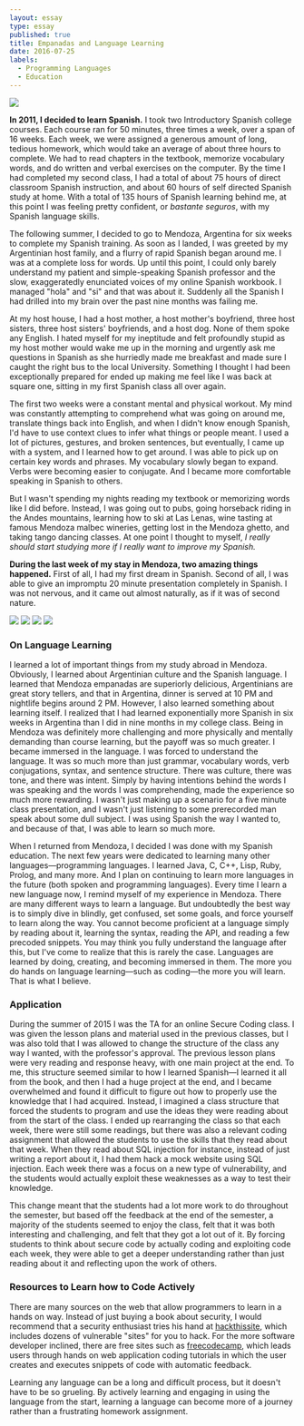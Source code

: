 ```yaml
---
layout: essay
type: essay
published: true
title: Empanadas and Language Learning 
date: 2016-07-25
labels:
  - Programming Languages
  - Education
---
```


<img class="ui medium right floated rounded image" src="../images/empanadas.jpg">


**In 2011, I decided to learn Spanish.** I took two Introductory Spanish college courses. Each course ran for 50 minutes, three times a week, over a span of 16 weeks. Each week, we were assigned a generous amount of long, tedious homework, which would take an average of about three hours to complete. We had to read chapters in the textbook, memorize vocabulary words, and do written and verbal exercises on the computer. By the time I had completed my second class, I had a total of about 75 hours of direct classroom Spanish instruction, and about 60 hours of self directed Spanish study at home. With a total of 135 hours of Spanish learning behind me, at this point I was feeling pretty confident, or *bastante seguros*, with my Spanish language skills.

The following summer, I decided to go to Mendoza, Argentina for six weeks to complete my Spanish training. As soon as I landed, I was greeted by my Argentinian host family, and a flurry of rapid Spanish began around me. I was at a complete loss for words. Up until this point, I could only barely understand my patient and simple-speaking Spanish professor and the slow, exaggeratedly enunciated voices of my online Spanish workbook. I managed "hola" and "si" and that was about it. Suddenly all the Spanish I had drilled into my brain over the past nine months was failing me.

At my host house, I had a host mother, a host mother's boyfriend, three host sisters, three host sisters' boyfriends, and a host dog. None of them spoke any English. I hated myself for my ineptitude and felt profoundly stupid as my host mother would wake me up in the morning and urgently ask me questions in Spanish as she hurriedly made me breakfast and made sure I caught the right bus to the local University. Something I thought I had been exceptionally prepared for ended up making me feel like I was back at square one, sitting in my first Spanish class all over again.

The first two weeks were a constant mental and physical workout. My mind was constantly attempting to comprehend what was going on around me, translate things back into English, and when I didn't know enough Spanish, I'd have to use context clues to infer what things or people meant. I used a lot of pictures, gestures, and broken sentences, but eventually, I came up with a system, and I learned how to get around. I was able to pick up on certain key words and phrases. My vocabulary slowly began to expand. Verbs were becoming easier to conjugate. And I became more comfortable speaking in Spanish to others.

But I wasn't spending my nights reading my textbook or memorizing words like I did before. Instead, I was going out to pubs, going horseback riding in the Andes mountains, learning how to ski at Las Lenas, wine tasting at famous Mendoza malbec wineries, getting lost in the Mendoza ghetto, and taking tango dancing classes. At one point I thought to myself, *I really should start studying more if I really want to improve my Spanish.*

**During the last week of my stay in Mendoza, two amazing things happened.** First of all, I had my first dream in Spanish. Second of all, I was able to give an impromptu 20 minute presentation completely in Spanish. I was not nervous, and it came out almost naturally, as if it was of second nature. 

<div class="ui small rounded images">
  <img class="ui image" src="../images/argentina.jpg">
  <img class="ui image" src="../images/winery.jpg">
  <img class="ui image" src="../images/horse.jpg">
  <img class="ui image" src="../images/ski.jpg">
</div>

### On Language Learning

I learned a lot of important things from my study abroad in Mendoza. Obviously, I learned about Argentinian culture and the Spanish language. I learned that Mendoza empanadas are superiorly delicious, Argentinians are great story tellers, and that in Argentina, dinner is served at 10 PM and nightlife begins around 2 PM. However, I also learned something about learning itself. I realized that I had learned exponentially more Spanish in six weeks in Argentina than I did in nine months in my college class. Being in Mendoza was definitely more challenging and more physically and mentally demanding than course learning, but the payoff was so much greater. I became immersed in the language. I was forced to understand the language. It was so much more than just grammar, vocabulary words, verb conjugations, syntax, and sentence structure. There was culture, there was tone, and there was intent. Simply by having intentions behind the words I was speaking and the words I was comprehending, made the experience so much more rewarding. I wasn't just making up a scenario for a five minute class presentation, and I wasn't just listening to some prerecorded man speak about some dull subject. I was using Spanish the way I wanted to, and because of that, I was able to learn so much more. 

When I returned from Mendoza, I decided I was done with my Spanish education. The next few years were dedicated to learning many other languages—programming languages. I learned Java, C, C++, Lisp, Ruby, Prolog, and many more. And I plan on continuing to learn more languages in the future (both spoken and programming languages). Every time I learn a new language now, I remind myself of my experience in Mendoza. There are many different ways to learn a language. But undoubtedly the best way is to simply dive in blindly, get confused, set some goals, and force yourself to learn along the way. You cannot become proficient at a language simply by reading about it, learning the syntax, reading the API, and reading a few precoded snippets. You may think you fully understand the language after this, but I've come to realize that this is rarely the case. Languages are learned by doing, creating, and becoming immersed in them. The more you do hands on language learning—such as coding—the more you will learn. That is what I believe.


### Application 

During the summer of 2015 I was the TA for an online Secure Coding class. I was given the lesson plans and material used in the previous classes, but I was also told that I was allowed to change the structure of the class any way I wanted, with the professor's approval. The previous lesson plans were very reading and response heavy, with one main project at the end. To me, this structure seemed similar to how I learned Spanish—I learned it all from the book, and then I had a huge project at the end, and I became overwhelmed and found it difficult to figure out how to properly use the knowledge that I had acquired. Instead, I imagined a class structure that forced the students to program and use the ideas they were reading about from the start of the class. I ended up rearranging the class so that each week, there were still some readings, but there was also a relevant coding assignment that allowed the students to use the skills that they read about that week. When they read about SQL injection for instance, instead of just writing a report about it, I had them hack a mock website using SQL injection. Each week there was a focus on a new type of vulnerability, and the students would actually exploit these weaknesses as a way to test their knowledge. 

This change meant that the students had a lot more work to do throughout the semester, but based off the feedback at the end of the semester, a majority of the students seemed to enjoy the class, felt that it was both interesting and challenging, and felt that they got a lot out of it. By forcing students to think about secure code by actually coding and exploiting code each week, they were able to get a deeper understanding rather than just reading about it and reflecting upon the work of others. 

### Resources to Learn how to Code Actively

There are many sources on the web that allow programmers to learn in a hands on way. Instead of just buying a book about security, I would recommend that a security enthusiast tries his hand at [hackthissite](hackthissite.com), which includes dozens of vulnerable "sites" for you to hack. For the more software developer inclined, there are free sites such as [freecodecamp](freecodecamp.com), which leads users through hands on web application coding tutorials in which the user creates and executes snippets of code with automatic feedback. 

Learning any language can be a long and difficult process, but it doesn't have to be so grueling. By actively learning and engaging in using the language from the start, learning a language can become more of a journey rather than a frustrating homework assignment.




